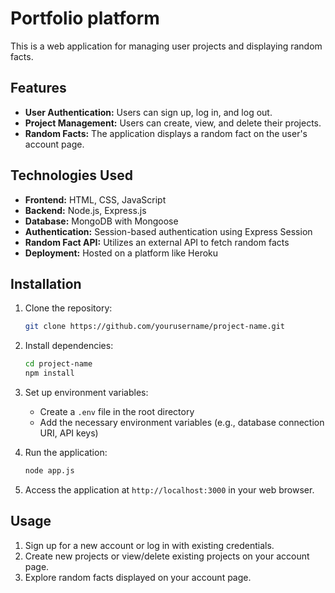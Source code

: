 # Portfolio platform

This is a web application for managing user projects and displaying random facts.

## Features

- **User Authentication:** Users can sign up, log in, and log out.
- **Project Management:** Users can create, view, and delete their projects.
- **Random Facts:** The application displays a random fact on the user's account page.
  
## Technologies Used

- **Frontend:** HTML, CSS, JavaScript
- **Backend:** Node.js, Express.js
- **Database:** MongoDB with Mongoose
- **Authentication:** Session-based authentication using Express Session
- **Random Fact API:** Utilizes an external API to fetch random facts
- **Deployment:** Hosted on a platform like Heroku
  
## Installation

1. Clone the repository:

    ```bash
    git clone https://github.com/yourusername/project-name.git
    ```

2. Install dependencies:

    ```bash
    cd project-name
    npm install
    ```

3. Set up environment variables:
   
    - Create a `.env` file in the root directory
    - Add the necessary environment variables (e.g., database connection URI, API keys)

4. Run the application:

    ```bash
    node app.js
    ```

5. Access the application at `http://localhost:3000` in your web browser.

## Usage

1. Sign up for a new account or log in with existing credentials.
2. Create new projects or view/delete existing projects on your account page.
3. Explore random facts displayed on your account page.

